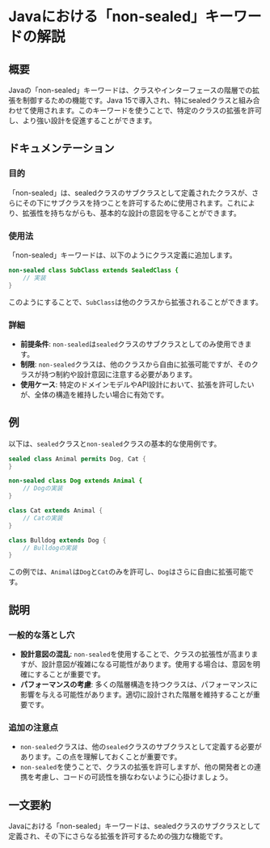 <!--
Meta Description: # Javaにおける「non-sealed」キーワードの解説 ## 概要 Javaの「non-sealed」キーワードは、クラスやインターフェースの階層での拡張を制御するための機能です。Java 15で導入され、特にsealedクラスと組み合わせて使用されます。このキーワードを使うことで、特定のクラ...
Meta Keywords: sealed, non, class, dog, extends
-->

# Javaにおける「non-sealed」キーワードの解説

## 概要
Javaの「non-sealed」キーワードは、クラスやインターフェースの階層での拡張を制御するための機能です。Java 15で導入され、特にsealedクラスと組み合わせて使用されます。このキーワードを使うことで、特定のクラスの拡張を許可し、より強い設計を促進することができます。

## ドキュメンテーション
### 目的
「non-sealed」は、sealedクラスのサブクラスとして定義されたクラスが、さらにその下にサブクラスを持つことを許可するために使用されます。これにより、拡張性を持ちながらも、基本的な設計の意図を守ることができます。

### 使用法
「non-sealed」キーワードは、以下のようにクラス定義に追加します。

```java
non-sealed class SubClass extends SealedClass {
    // 実装
}
```

このようにすることで、`SubClass`は他のクラスから拡張されることができます。

### 詳細
- **前提条件**: `non-sealed`は`sealed`クラスのサブクラスとしてのみ使用できます。
- **制限**: `non-sealed`クラスは、他のクラスから自由に拡張可能ですが、そのクラスが持つ制約や設計意図に注意する必要があります。
- **使用ケース**: 特定のドメインモデルやAPI設計において、拡張を許可したいが、全体の構造を維持したい場合に有効です。

## 例
以下は、`sealed`クラスと`non-sealed`クラスの基本的な使用例です。

```java
sealed class Animal permits Dog, Cat {
}

non-sealed class Dog extends Animal {
    // Dogの実装
}

class Cat extends Animal {
    // Catの実装
}

class Bulldog extends Dog {
    // Bulldogの実装
}
```

この例では、`Animal`は`Dog`と`Cat`のみを許可し、`Dog`はさらに自由に拡張可能です。

## 説明
### 一般的な落とし穴
- **設計意図の混乱**: `non-sealed`を使用することで、クラスの拡張性が高まりますが、設計意図が複雑になる可能性があります。使用する場合は、意図を明確にすることが重要です。
- **パフォーマンスの考慮**: 多くの階層構造を持つクラスは、パフォーマンスに影響を与える可能性があります。適切に設計された階層を維持することが重要です。

### 追加の注意点
- `non-sealed`クラスは、他の`sealed`クラスのサブクラスとして定義する必要があります。この点を理解しておくことが重要です。
- `non-sealed`を使うことで、クラスの拡張を許可しますが、他の開発者との連携を考慮し、コードの可読性を損なわないように心掛けましょう。

## 一文要約
Javaにおける「non-sealed」キーワードは、sealedクラスのサブクラスとして定義され、その下にさらなる拡張を許可するための強力な機能です。